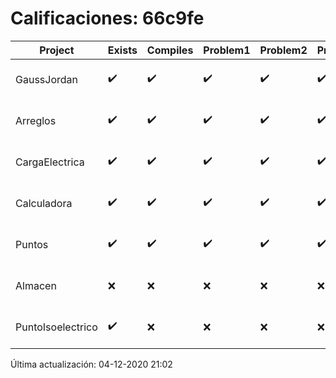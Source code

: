 # Calificaciones: 66c9fe
|Project|Exists|Compiles|Problem1|Problem2|Problem3|Extra|Grade|CommitHash|CommitDate|CheckDate|DueDate|Comments|
|-|-|-|-|-|-|-|-|-|-|-|-|-|
|GaussJordan|✔️|✔️|✔️|✔️|✔️|✔️|10.0|602077027dca4c2cee30ea97b8d9fdfe78be8660|29-10-2020 20:39:14|29-10-2020 21:37:48|29-10-2020 21:00:00|///|
|Arreglos|✔️|✔️|✔️|✔️|✔️|✔️|10.0|b95beff221239287bae0aa14e2721fd135ad4f2b|22-10-2020 17:05:08|27-10-2020 22:27:26|22-10-2020 21:00:00|///|
|CargaElectrica|✔️|✔️|✔️|✔️|✔️|✔️|10.0|b091c90fee137f2571a101c378b99e9f345c7ad1|19-11-2020 20:46:41|19-11-2020 21:07:08|19-11-2020 21:00:00|///|
|Calculadora|✔️|✔️|✔️|✔️|✔️|✔️|10.0|2dce5efcacb9e273148d66bd3c8fab4d8c9d80e7|12-10-2020 17:31:53|15-10-2020 21:24:36|15-10-2020 21:00:00|nan|
|Puntos|✔️|✔️|✔️|✔️|✔️|✔️|10.0|eafc37bba055d939c50d7b63023039b546f40b1c|05-11-2020 22:22:11|06-11-2020 21:01:16|05-11-2020 21:00:00|///|
|Almacen|❌|❌|❌|❌|❌|❌|5.0|nan|nan|04-12-2020 21:02:38|04-12-2020 21:00:00|No se encontró el archivo en PracticasComputacionI/Almacen/Almacen.cpp|
|PuntoIsoelectrico|✔️|❌|❌|❌|❌|❌|5.0|bdb264fb8e4c6db2719be0cc6541025b00827cc9|03-12-2020 13:52:00|03-12-2020 21:02:50|26-11-2020 21:00:00|Tu código no compila|

Última actualización: 04-12-2020 21:02